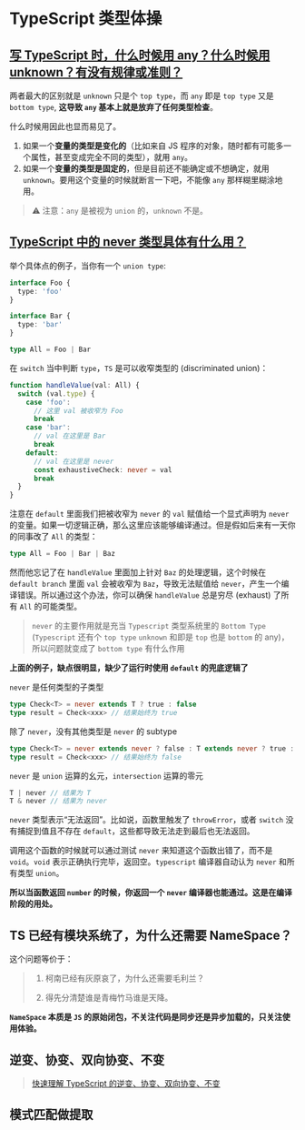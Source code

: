 # TypeScript 类型体操<!-- omit in toc -->

## [写 TypeScript 时，什么时候用 any？什么时候用 unknown？有没有规律或准则？](https://www.zhihu.com/question/355283769)

两者最大的区别就是 `unknown` 只是个 `top type`，而 `any` 即是 `top type` 又是 `bottom type`, **这导致 `any` 基本上就是放弃了任何类型检查**。

什么时候用因此也显而易见了。

1. 如果一个**变量的类型是变化的**（比如来自 JS 程序的对象，随时都有可能多一个属性，甚至变成完全不同的类型），就用 `any`。
2. 如果一个**变量的类型是固定的**，但是目前还不能确定或不想确定，就用 `unknown`。要用这个变量的时候就断言一下吧，不能像 `any` 那样糊里糊涂地用。

> ⚠️ 注意：`any` 是被视为 `union` 的，`unknown` 不是。

## [TypeScript 中的 never 类型具体有什么用？](https://www.zhihu.com/question/354601204)

举个具体点的例子，当你有一个 `union type`:

```ts
interface Foo {
  type: 'foo'
}

interface Bar {
  type: 'bar'
}

type All = Foo | Bar
```

在 `switch` 当中判断 `type`，`TS` 是可以收窄类型的 (discriminated union)：

```ts
function handleValue(val: All) {
  switch (val.type) {
    case 'foo':
      // 这里 val 被收窄为 Foo
      break
    case 'bar':
      // val 在这里是 Bar
      break
    default:
      // val 在这里是 never
      const exhaustiveCheck: never = val
      break
  }
}
```

注意在 `default` 里面我们把被收窄为 `never` 的 `val` 赋值给一个显式声明为 `never` 的变量。如果一切逻辑正确，那么这里应该能够编译通过。但是假如后来有一天你的同事改了 `All` 的类型：

```ts
type All = Foo | Bar | Baz
```

然而他忘记了在 `handleValue` 里面加上针对 `Baz` 的处理逻辑，这个时候在 `default branch` 里面 `val` 会被收窄为 `Baz`，导致无法赋值给 `never`，产生一个编译错误。所以通过这个办法，你可以确保 `handleValue` 总是穷尽 (exhaust) 了所有 `All` 的可能类型。

> `never` 的主要作用就是充当 `Typescript` 类型系统里的 `Bottom Type` (`Typescript` 还有个 `top type` `unknown` 和即是 `top` 也是 `bottom` 的 any)，所以问题就变成了 `bottom type` 有什么作用

**上面的例子，缺点很明显，缺少了运行时使用 `default` 的兜底逻辑了**

`never` 是任何类型的子类型

```ts
type Check<T> = never extends T ? true : false
type result = Check<xxx> // 结果始终为 true
```

除了 `never`，没有其他类型是 `never` 的 subtype

```ts
type Check<T> = never extends never ? false : T extends never ? true : false
type result = Check<xxx> // 结果始终为 false
```

`never` 是 `union` 运算的幺元，`intersection` 运算的零元

```ts
T | never // 结果为 T
T & never // 结果为 never
```

`never` 类型表示“无法返回”。比如说，函数里触发了 `throwError`，或者 `switch` 没有捕捉到值且不存在 `default`，这些都导致无法走到最后也无法返回。

调用这个函数的时候就可以通过测试 `never` 来知道这个函数出错了，而不是 `void`。`void` 表示正确执行完毕，返回空。`typescript` 编译器自动认为 `never` 和所有类型 `union`。

**所以当函数返回 `number` 的时候，你返回一个 `never` 编译器也能通过。这是在编译阶段的用处。**

## TS 已经有模块系统了，为什么还需要 NameSpace？

这个问题等价于：

> 1. 柯南已经有灰原哀了，为什么还需要毛利兰？
>
> 2. 得先分清楚谁是青梅竹马谁是天降。

**`NameSpace` 本质是 `JS` 的原始闭包，不关注代码是同步还是异步加载的，只关注使用体验。**

## 逆变、协变、双向协变、不变

> [快速理解 TypeScript 的逆变、协变、双向协变、不变](https://zhuanlan.zhihu.com/p/500762226)

## 模式匹配做提取
